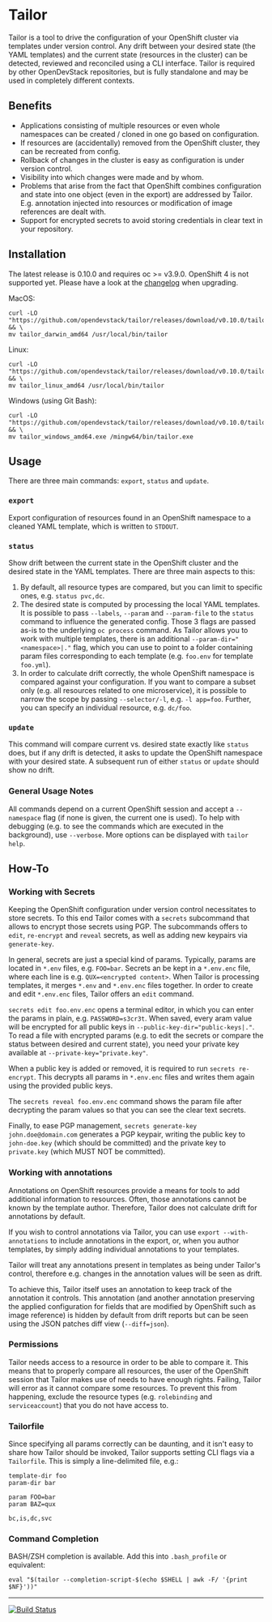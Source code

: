 # Tailor

Tailor is a tool to drive the configuration of your OpenShift cluster via
templates under version control. Any drift between your desired state (the YAML templates) and the current state (resources in the cluster) can be detected, reviewed and reconciled using a CLI interface. Tailor is required by other OpenDevStack repositories, but is fully standalone and may be used in completely different contexts.

## Benefits

* Applications consisting of multiple resources or even whole namespaces can be created / cloned in one go based on configuration.
* If resources are (accidentally) removed from the OpenShift cluster, they can be recreated from config.
* Rollback of changes in the cluster is easy as configuration is under version control.
* Visibility into which changes were made and by whom.
* Problems that arise from the fact that OpenShift combines configuration and state into one object (even in the export) are addressed by Tailor. E.g. annotation injected into resources or modification of image references are dealt with.
* Support for encrypted secrets to avoid storing credentials in clear text in your repository.

## Installation

The latest release is 0.10.0 and requires oc >= v3.9.0. OpenShift 4 is not supported yet.
Please have a look at the [changelog](https://github.com/opendevstack/tailor/blob/master/CHANGELOG.md) when upgrading.

MacOS:

```
curl -LO "https://github.com/opendevstack/tailor/releases/download/v0.10.0/tailor_darwin_amd64" && \
mv tailor_darwin_amd64 /usr/local/bin/tailor
```

Linux:

```
curl -LO "https://github.com/opendevstack/tailor/releases/download/v0.10.0/tailor_linux_amd64" && \
mv tailor_linux_amd64 /usr/local/bin/tailor
```

Windows (using Git Bash):

```
curl -LO "https://github.com/opendevstack/tailor/releases/download/v0.10.0/tailor_windows_amd64.exe" && \
mv tailor_windows_amd64.exe /mingw64/bin/tailor.exe
```

## Usage

There are three main commands: `export`, `status` and `update`.

### `export`
Export configuration of resources found in an OpenShift namespace to a cleaned
YAML template, which is written to `STDOUT`.

### `status`
Show drift between the current state in the OpenShift cluster and the desired
state in the YAML templates. There are three main aspects to this:
1. By default, all resource types are compared, but you can limit to specific ones, e.g. `status pvc,dc`.
2. The desired state is computed by processing the local YAML templates. It is possible to pass `--labels`, `--param` and `--param-file` to the `status` command to influence the generated config. Those 3 flags are passed as-is to the underlying `oc process` command. As Tailor allows you to work with multiple templates, there is an additional `--param-dir="<namespace>|."` flag, which you can use to point to a folder containing param files corresponding to each template (e.g. `foo.env` for template `foo.yml`).
3. In order to calculate drift correctly, the whole OpenShift namespace is compared against your configuration. If you want to compare a subset only (e.g. all resources related to one microservice), it is possible to narrow the scope by passing `--selector/-l`, e.g. `-l app=foo`. Further, you can specify an individual resource, e.g. `dc/foo`.

### `update`
This command will compare current vs. desired state exactly like `status` does,
but if any drift is detected, it asks to update the OpenShift namespace with your desired state. A subsequent run of either `status` or `update` should show no drift.

### General Usage Notes
All commands depend on a current OpenShift session and accept a `--namespace` flag (if none is given, the current one is used). To help with debugging (e.g. to see the commands which are executed in the background), use `--verbose`. More options can be displayed with `tailor help`.


## How-To

### Working with Secrets

Keeping the OpenShift configuration under version control necessitates to store secrets. To this end Tailor comes with a `secrets` subcommand that allows to encrypt those secrets using PGP. The subcommands offers to `edit`, `re-encrypt` and `reveal` secrets, as well as adding new keypairs via `generate-key`.

In general, secrets are just a special kind of params. Typically, params are
located in `*.env` files, e.g. `FOO=bar`. Secrets an be kept in a `*.env.enc`
file, where each line is e.g. `QUX=<encrypted content>`. When Tailor is
processing templates, it merges `*.env` and `*.env.enc` files together. In order
to create and edit `*.env.enc` files, Tailor offers an `edit` command.

`secrets edit foo.env.enc` opens a terminal editor, in which you can enter the
params in plain, e.g. `PASSWORD=s3cr3t`. When saved, every aram value will be encrypted for all public keys in `--public-key-dir="public-keys|."`. To read a file with encrypted params (e.g. to edit the secrets or compare the status between desired and current state), you need your private key available at `--private-key="private.key"`.

When a public key is added or removed, it is required to run `secrets re-encrypt`.
This decrypts all params in `*.env.enc` files and writes them again using the provided public keys.

The `secrets reveal foo.env.enc` command shows the param file after decrypting
the param values so that you can see the clear text secrets.

Finally, to ease PGP management, `secrets generate-key john.doe@domain.com` generates a PGP keypair, writing the public key to `john-doe.key` (which should be committed) and the private key to `private.key` (which MUST NOT be committed).

### Working with annotations

Annotations on OpenShift resources provide a means for tools to add additional
information to resources. Often, those annotations cannot be known by the
template author. Therefore, Tailor does not calculate drift for annotations by
default.

If you wish to control annotations via Tailor, you can use
`export --with-annotations` to include annotations in the export, or, when you
author templates, by simply adding individual annotations to your templates.

Tailor will treat any annotations present in templates as being under Tailor's
control, therefore e.g. changes in the annotation values will be seen as drift.

To achieve this, Tailor itself uses an annotation to keep track of the
annotation it controls. This annotation (and another annotation preserving the
applied configuration for fields that are modified by OpenShift such as image
reference) is hidden by default from drift reports but can be seen using the
JSON patches diff view (`--diff=json`). 


### Permissions

Tailor needs access to a resource in order to be able to compare it. This means that to properly compare all resources, the user of the OpenShift session that Tailor makes use of needs to have enough rights. Failing, Tailor will error
as it cannot compare some resources. To prevent this from happening, exclude the resource types (e.g. `rolebinding` and `serviceaccount`) that you do not have access to.


### Tailorfile

Since specifying all params correctly can be daunting, and it isn't easy to share how Tailor should be invoked, Tailor supports setting CLI flags via a `Tailorfile`. This is simply a line-delimited file, e.g.:
```
template-dir foo
param-dir bar

param FOO=bar
param BAZ=qux

bc,is,dc,svc
```

### Command Completion

BASH/ZSH completion is available. Add this into `.bash_profile` or equivalent:
```
eval "$(tailor --completion-script-$(echo $SHELL | awk -F/ '{print $NF}'))"
```

---

[![Build Status](https://travis-ci.com/opendevstack/tailor.svg?branch=master)](https://travis-ci.com/opendevstack/tailor)




